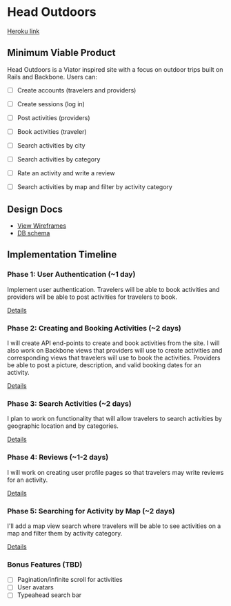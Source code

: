 # Head Outdoors

[Heroku link][heroku]

[heroku]: http://headoutdoors.herokuapp.com

## Minimum Viable Product
Head Outdoors is a Viator inspired site with a focus on outdoor trips
built on Rails and Backbone. Users can:

<!-- This is a Markdown checklist. Use it to keep track of your progress! -->

- [ ] Create accounts (travelers and providers)
- [ ] Create sessions (log in)
- [ ] Post activities (providers)
- [ ] Book activities (traveler)
- [ ] Search activities by city
- [ ] Search activities by category
- [ ] Rate an activity and write a review
- [ ] Search activities by map and filter by activity category


## Design Docs
* [View Wireframes][views]
* [DB schema][schema]

[views]: ./docs/views.md
[schema]: ./docs/schema.md

## Implementation Timeline

### Phase 1: User Authentication (~1 day)
Implement user authentication. Travelers will be able to book activities and providers will be able to post activities for
travelers to book.

[Details][phase-one]

### Phase 2: Creating and Booking Activities (~2 days)
I will create API end-points to create and book activities from the site. I will
also work on Backbone views that providers will use to create activities and
corresponding views that travelers will use to book the activities. Providers
be able to post a picture, description, and valid booking dates for an activity.

[Details][phase-two]

### Phase 3: Search Activities (~2 days)
I plan to work on functionality that will allow travelers to search activities
by geographic location and by categories.

[Details][phase-three]

### Phase 4: Reviews (~1-2 days)
I will work on creating user profile pages so that travelers may write reviews
for an activity.

[Details][phase-four]

### Phase 5: Searching for Activity by Map (~2 days)
I'll add a map view search where travelers will be able to see activities on a
map and filter them by activity category.

[Details][phase-five]

### Bonus Features (TBD)
- [ ] Pagination/infinite scroll for activities
- [ ] User avatars
- [ ] Typeahead search bar

[phase-one]: ./docs/phases/phase1.md
[phase-two]: ./docs/phases/phase2.md
[phase-three]: ./docs/phases/phase3.md
[phase-four]: ./docs/phases/phase4.md
[phase-five]: ./docs/phases/phase5.md
